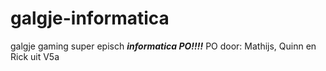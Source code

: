 # galgje-informatica
galgje gaming
super episch ***informatica PO!!!!***
PO door:
Mathijs, Quinn en Rick uit V5a
